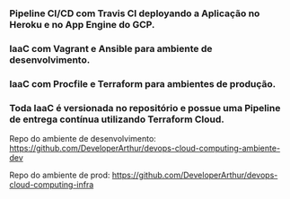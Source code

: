 ### Pipeline CI/CD com Travis CI deployando a Aplicação no Heroku e no App Engine do GCP.

### IaaC com Vagrant e Ansible para ambiente de desenvolvimento.
### IaaC com Procfile e Terraform para ambientes de produção.

### Toda IaaC é versionada no repositório e possue uma Pipeline de entrega contínua utilizando Terraform Cloud.

Repo do ambiente de desenvolvimento: https://github.com/DeveloperArthur/devops-cloud-computing-ambiente-dev

Repo do ambiente de prod: https://github.com/DeveloperArthur/devops-cloud-computing-infra
